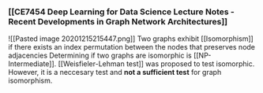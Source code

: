 ### [[CE7454 Deep Learning for Data Science Lecture Notes - Recent Developments in Graph Network Architectures]]
![[Pasted image 20201215215447.png]] Two graphs exhibit [[Isomorphism]] if there exists an index permutation between the nodes that preserves node adjacencies
Determining if two graphs are isomorphic is [[NP-Intermediate]].
[[Weisfieler-Lehman test]] was proposed to test isomorphic. However, it is a neccesary test and **not a sufficient test** for graph isomorphism.